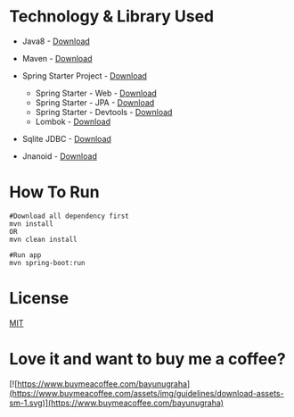# Technology & Library Used

- Java8 - [Download](https://www.java.com/en/download/)
- Maven - [Download](https://maven.apache.org/download.cgi)
- Spring Starter Project - [Download](https://start.spring.io/)
  - Spring Starter - Web - [Download](https://mvnrepository.com/artifact/org.springframework.boot/spring-boot-starter-web)
  - Spring Starter - JPA - [Download](https://mvnrepository.com/artifact/org.springframework.boot/spring-boot-starter-data-jpa)
  - Spring Starter - Devtools - [Download](https://mvnrepository.com/artifact/org.springframework.boot/spring-boot-devtools)
  - Lombok - [Download](https://mvnrepository.com/artifact/org.projectlombok/lombok)
- Sqlite JDBC - [Download](https://mvnrepository.com/artifact/org.xerial/sqlite-jdbc)

- Jnanoid - [Download](https://github.com/aventrix/jnanoid)

# How To Run

```
#Download all dependency first
mvn install
OR
mvn clean install

#Run app
mvn spring-boot:run

```

# License

[MIT](./LICENSE)

# Love it and want to buy me a coffee?

[![https://www.buymeacoffee.com/bayunugraha](https://www.buymeacoffee.com/assets/img/guidelines/download-assets-sm-1.svg)](https://www.buymeacoffee.com/bayunugraha)
